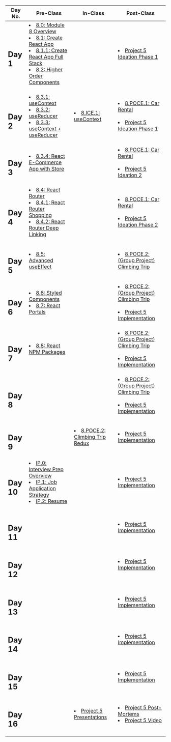 |Day No.|Pre-Class|In-Class|Post-Class|
| --- | --- | --- | --- |
|<h2>Day 1</h2>|<li>[8.0: Module 8 Overview](day-1/pre-class/8.0-module-8-overview.md)</li><li>[8.1: Create React App](day-1/pre-class/8.1-create-react-app.md)</li><li>[8.1.1: Create React App Full Stack](day-1/pre-class/8.1.1-create-react-app-full-stack-setup.md)</li><li>[8.2: Higher Order Components](day-1/pre-class/8.3-higher-order-components.md)</li><br>|<br>|<li>[Project 5 Ideation Phase 1](day-1/post-class/project-5-group-react-app.md)</li><br>|
|<h2>Day 2</h2>|<li>[8.3.1: useContext](day-2/pre-class/8.3.1-usecontext.md)</li><li>[8.3.2: useReducer](day-2/pre-class/8.3.2-usereducer.md)</li><li>[8.3.3: useContext + useReducer](day-2/pre-class/8.3.3-usecontext-+-usereducer.md)</li><br>|<li>[8.ICE.1: useContext](day-2/in-class/8.ice.1-usecontext.md)</li><br>|<li>[8.POCE.1: Car Rental](day-2/post-class/8.poce.1-car-rental.md)</li><br><li>[Project 5 Ideation Phase 1](day-2/post-class/project-5-group-react-app.md)</li><br>|
|<h2>Day 3</h2>|<li>[8.3.4: React E-Commerce App with Store](day-3/pre-class/8.3.4-react-e-commerce-app-with-store.md)</li><br>|<br>|<li>[8.POCE.1: Car Rental](day-3/post-class/8.poce.1-car-rental.md)</li><br><li>[Project 5 Ideation 2](day-3/post-class/project-5-group-react-app.md)</li><br>|
|<h2>Day 4</h2>|<li>[8.4: React Router](day-4/pre-class/8.4-react-router.md)</li><li>[8.4.1: React Router Shopping](day-4/pre-class/8.4.1-react-router-shopping.md)</li><li>[8.4.2: React Router Deep Linking](day-4/pre-class/8.4.2-react-router-deep-linking.md)</li><br>|<br>|<li>[8.POCE.1: Car Rental](day-4/post-class/8.poce.1-car-rental.md)</li><br><li>[Project 5 Ideation Phase 2](day-4/post-class/project-5-group-react-app.md)</li><br>|
|<h2>Day 5</h2>|<li>[8.5: Advanced useEffect](day-5/pre-class/8.5-advanced-useeffect.md)</li><br>|<br>|<li>[8.POCE.2: (Group Project) Climbing Trip](day-5/post-class/8.poce.2-rock-climbing-trip-planner.md)</li><br>|
|<h2>Day 6</h2>|<li>[8.6: Styled Components](day-6/pre-class/8.6-styled-components.md)</li><li>[8.7: React Portals](day-6/pre-class/8.7-react-portals.md)</li><br>|<br>|<li>[8.POCE.2: (Group Project) Climbing Trip](day-6/post-class/8.poce.2-rock-climbing-trip-planner.md)</li><br><li>[Project 5 Implementation](day-6/post-class/project-5-group-react-app.md)</li><br>|
|<h2>Day 7</h2>|<li>[8.8: React NPM Packages](day-7/pre-class/8.8-react-npm-packages.md)</li><br>|<br>|<li>[8.POCE.2: (Group Project) Climbing Trip](day-7/post-class/8.poce.2-rock-climbing-trip-planner.md)</li><br><li>[Project 5 Implementation](day-7/post-class/project-5-group-react-app.md)</li><br>|
|<h2>Day 8</h2>|<br>|<br>|<li>[8.POCE.2: (Group Project) Climbing Trip](day-8/post-class/8.poce.2-rock-climbing-trip-planner.md)</li><br><li>[Project 5 Implementation](day-8/post-class/project-5-group-react-app.md)</li><br>|
|<h2>Day 9</h2>|<br>|<li>[8.POCE.2: Climbing Trip Redux](day-9/in-class/8.poce.2-rock-climbing-trip-planner.md)</li><br>|<li>[Project 5 Implementation](day-9/post-class/project-5-group-react-app.md)</li><br>|
|<h2>Day 10</h2>|<li>[IP.0: Interview Prep Overview](day-10/pre-class/ip.0-interview-prep-overview.md)</li><li>[IP.1: Job Application Strategy](day-10/pre-class/ip.1-job-application-strategy.md)</li><li>[IP.2: Resume](day-10/pre-class/ip.2-resume.md)</li><br>|<br>|<li>[Project 5 Implementation](day-10/post-class/project-5-group-react-app.md)</li><br>|
|<h2>Day 11</h2>|<br>|<br>|<li>[Project 5 Implementation](day-11/post-class/project-5-group-react-app.md)</li><br>|
|<h2>Day 12</h2>|<br>|<br>|<li>[Project 5 Implementation](day-12/post-class/project-5-group-react-app.md)</li><br>|
|<h2>Day 13</h2>|<br>|<br>|<li>[Project 5 Implementation](day-13/post-class/project-5-group-react-app.md)</li><br>|
|<h2>Day 14</h2>|<br>|<br>|<li>[Project 5 Implementation](day-14/post-class/project-5-group-react-app.md)</li><br>|
|<h2>Day 15</h2>|<br>|<br>|<li>[Project 5 Implementation](day-15/post-class/project-5-group-react-app.md)</li><br>|
|<h2>Day 16</h2>|<br>|<li>[Project 5 Presentations](day-16/in-class/project-5-group-react-app.md)</li><br>|<li>[Project 5 Post-Mortems](day-16/post-class/course-methodology.md)</li><li>[Project 5 Video](day-16/post-class/project-5-group-react-app.md)</li><br>|
